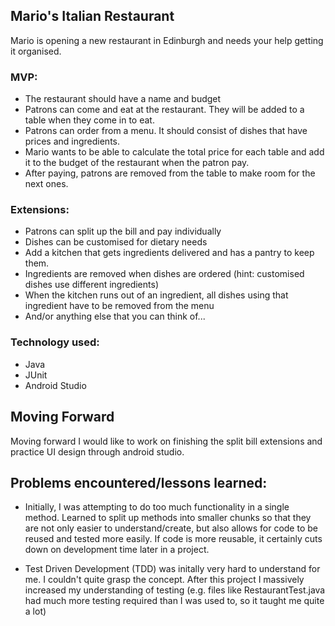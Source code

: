 ## Mario's Italian Restaurant

Mario is opening a new restaurant in Edinburgh and needs your help getting it organised.

### MVP:

- The restaurant should have a name and budget
- Patrons can come and eat at the restaurant. They will be added to a table when they come in to eat.
- Patrons can order from a menu. It should consist of dishes that have prices and ingredients.
- Mario wants to be able to calculate the total price for each table and add it to the budget of the restaurant when the patron pay.
- After paying, patrons are removed from the table to make room for the next ones.

### Extensions:

- Patrons can split up the bill and pay individually
- Dishes can be customised for dietary needs
- Add a kitchen that gets ingredients delivered and has a pantry to keep them.
- Ingredients are removed when dishes are ordered (hint: customised dishes use different ingredients)
- When the kitchen runs out of an ingredient, all dishes using that ingredient have to be removed from the menu
- And/or anything else that you can think of...

### Technology used:

- Java
- JUnit
- Android Studio


## Moving Forward

Moving forward I would like to work on finishing the split bill extensions and practice UI design through android studio.


## Problems encountered/lessons learned:

- Initially, I was attempting to do too much functionality in a single method. Learned to split up methods into smaller chunks so that they are not only easier to understand/create, but also allows for code to be reused and tested more easily. If code is more reusable, it certainly cuts down on development time later in a project.

- Test Driven Development (TDD) was initally very hard to understand for me. I couldn't quite grasp the concept. After this project I massively increased my understanding of testing (e.g. files like RestaurantTest.java had much more testing required than I was used to, so it taught me quite a lot)



